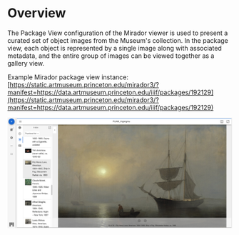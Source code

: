 # Overview

The Package View configuration of the Mirador viewer is used to present a curated set of object images from the Museum's collection. In the package view, each object is represented by a single image along with associated metadata, and the entire group of images can be viewed together as a gallery view.

Example Mirador package view instance: [https://static.artmuseum.princeton.edu/mirador3/?manifest=https://data.artmuseum.princeton.edu/iiif/packages/192129](https://static.artmuseum.princeton.edu/mirador3/?manifest=https://data.artmuseum.princeton.edu/iiif/packages/192129)

![Sample package view in Mirador with visible index of images](../.gitbook/assets/image%20%287%29%20%281%29%20%281%29.png)

